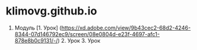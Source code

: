 
# klimovg.github.io
1. Модуль
   [1. Урок] (https://xd.adobe.com/view/9b43cec2-68d2-4246-8344-07d146792ec9/screen/08e0804d-e23f-4697-afc1-878e8b0c9131/-/) 
   2. Урок
   3. Урок 

